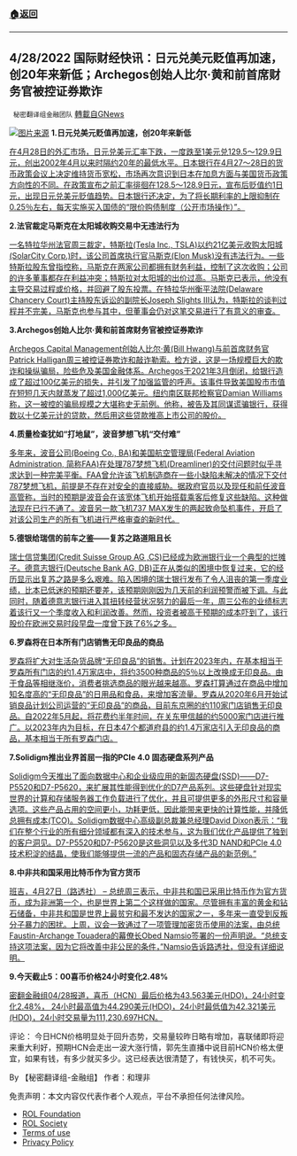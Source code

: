 ###  [:house:返回](README.md)
---


## 4/28/2022 国际财经快讯：日元兑美元贬值再加速，创20年来新低；Archegos创始人比尔·黄和前首席财务官被控证券欺诈
` 秘密翻译组金融团队` [轉載自GNews](https://gnews.org/zh-hans/2430602/)

![](https://assets.gnews.org/wp-content/uploads/2022/04/20220428-2-1.jpg)[图片来源](https://cn.nikkei.com/politicsaeconomy/stockforex/48417-2022-04-28-13-33-09.html) 
**1.日元兑美元贬值再加速，创20年来新低**
 
[在4月28日的外汇市场，日元兑美元汇率下跌，一度跌至1美元兑129.5～129.9日元，创出2002年4月以来时隔约20年的最低水平。日本银行在4月27～28日的货币政策会议上决定维持货币宽松，市场再次意识到日本在加息方面与美国货币政策方向性的不同。在政策宣布之前汇率徘徊在128.5～128.9日元，宣布后贬值约1日元，出现日元兑美元贬值趋势。日本银行还决定，为了将长期利率的上限抑制在0.25％左右，每天实施买入国债的“限价购债制度（公开市场操作）”。](https://cn.nikkei.com/politicsaeconomy/stockforex/48417-2022-04-28-13-33-09.html)
 
**2.法官裁定马斯克在太阳城收购交易中无违法行为**
 
[一名特拉华州法官周三裁定，特斯拉(Tesla Inc., TSLA)以约21亿美元收购太阳城(SolarCity Corp.)时，该公司首席执行官马斯克(Elon Musk)没有违法行为。一些特斯拉股东曾指控称，马斯克在两家公司都拥有财务利益，控制了这次收购；公司的许多董事都存在利益冲突；特斯拉对太阳城的出价过高。马斯克已表示，他没有主导交易过程或价格，并回避了股东投票。在特拉华州衡平法院(Delaware Chancery Court)主持股东诉讼的副院长Joseph Slights III认为，特斯拉的谈判过程并不完美，马斯克也参与其中，但董事会仍对这笔交易进行了有意义的审查。](https://cn.wsj.com/articles/%E6%B3%95%E5%AE%98%E8%A3%81%E5%AE%9A%E9%A9%AC%E6%96%AF%E5%85%8B%E5%9C%A8%E6%94%B6%E8%B4%AD%E5%A4%AA%E9%98%B3%E5%9F%8E%E6%97%B6%E6%97%A0%E9%9D%9E%E6%B3%95%E8%A1%8C%E4%B8%BA-11651102207)
 
**3.Archegos创始人比尔·黄和前首席财务官被控证券欺诈**
 
[Archegos Capital Management创始人比尔·黄(Bill Hwang)与前首席财务官Patrick Halligan周三被控证券欺诈和敲诈勒索。检方说，这是一场规模巨大的欺诈和操纵骗局，险些危及美国金融体系。Archegos于2021年3月倒闭，给银行造成了超过100亿美元的损失，并引发了加强监管的呼声。该事件导致美国股市市值在短短几天内就蒸发了超过1,000亿美元。纽约南区联邦检察官Damian Williams称，这一被控的骗局规模之大堪称史无前例。他称，被告及其同谋谎骗银行，获得数以十亿美元计的贷款，然后用这些贷款推高上市公司的股价。](https://cn.wsj.com/articles/archegos%E5%88%9B%E5%A7%8B%E4%BA%BA%E6%AF%94%E5%B0%94-%E9%BB%84%E5%92%8C%E9%A6%96%E5%B8%AD%E8%B4%A2%E5%8A%A1%E5%AE%98%E8%A2%AB%E6%8C%87%E6%8E%A7%E8%AF%81%E5%88%B8%E6%AC%BA%E8%AF%88-11651101907)
 
**4.质量检查犹如“打地鼠”，波音梦想飞机“交付难”**
 
[多年来，波音公司(Boeing Co., BA)和美国航空管理局(Federal Aviation Administration, 简称FAA)在处理787梦想飞机(Dreamliner)的交付问题时似乎寻求达到一种完美平衡。FAA曾允许该飞机制造商在一些小缺陷未解决的情况下交付787梦想飞机，前提是不存在对安全的直接威胁。据政府官员以及现任和前任波音高管称，当时的预期是波音会在该宽体飞机开始搭载乘客后修复这些缺陷。这种做法现在已行不通了。波音另一款飞机737 MAX发生的两起致命坠机事件，开启了对该公司生产的所有飞机进行严格审查的新时代。](https://cn.wsj.com/articles/%E8%B4%A8%E9%87%8F%E6%A3%80%E6%9F%A5%E7%8A%B9%E5%A6%82-%E6%89%93%E5%9C%B0%E9%BC%A0-%E6%B3%A2%E9%9F%B3%E6%A2%A6%E6%83%B3%E9%A3%9E%E6%9C%BA-%E4%BA%A4%E4%BB%98%E9%9A%BE-11651133108)
 
**5.德银给瑞信的前车之鉴——复苏之路道阻且长**
 
[瑞士信贷集团(Credit Suisse Group AG ,CS)已经成为欧洲银行业一个典型的烂摊子。德意志银行(Deutsche Bank AG, DB)正在从类似的困境中恢复过来，它的经历显示出复苏之路是多么艰难。陷入困境的瑞士银行发布了令人沮丧的第一季度业绩，比本已低迷的预期还要差，该预期刚刚因为几天前的利润预警而被下调。与此同时，随着德意志银行进入其扭转经营状况努力的最后一年，周三公布的业绩标志着该行又一个季度收入和利润改善。然而，投资者被高于预期的成本吓到了，该行股价在欧洲交易时段早盘一度曾下跌了6%之多。](https://cn.wsj.com/articles/%E5%BE%B7%E9%93%B6%E7%BB%99%E7%91%9E%E4%BF%A1%E7%9A%84%E5%89%8D%E8%BD%A6%E4%B9%8B%E9%89%B4-%E5%A4%8D%E8%8B%8F%E4%B9%8B%E8%B7%AF%E9%81%93%E9%98%BB%E4%B8%94%E9%95%BF-11651128310)
 
**6.罗森将在日本所有门店销售无印良品的商品**
 
[罗森将扩大对生活杂货品牌“无印良品”的销售。计划在2023年内，在基本相当于罗森所有门店的约1.4万家店中，将约3500种商品的5％以上改换成无印良品。由于食品等相继涨价，消费者挑选商品的眼光越来越高。罗森打算通过在商品中增加知名度高的“无印良品”的日用品和食品，来增加客流量。罗森从2020年6月开始试销良品计划公司运营的“无印良品”的商品，目前东京圈的约110家门店销售无印良品。自2022年5月起，将花费约半年时间，在关东甲信越的约5000家门店进行推广。以2023年内为目标，在日本47个都道府县的约1.4万家店引入无印良品的商品，基本相当于所有罗森门店。](https://cn.nikkei.com/industry/tradingretail/48414-2022-04-28-11-36-41.html)
 
**7.Solidigm推出业界首屈一指的PCIe 4.0 固态硬盘系列产品**
 
[Solidigm今天推出了面向数据中心和企业级应用的新固态硬盘(SSD)——D7-P5520和D7-P5620，来扩展其性能得到优化的D7产品系列。这些硬盘针对现实世界的计算和存储服务器工作负载进行了优化，并且可提供更多的外形尺寸和容量选项。这些产品占用的空间更小，功耗更低，因此能带来更快的计算性能，并降低总拥有成本(TCO)。Solidigm数据中心高级副总裁兼总经理David Dixon表示：“我们在整个行业的所有细分领域都有深入的技术参与，这为我们优化产品提供了独到的客户洞见。D7-P5520和D7-P5620是这些洞见以及多代3D NAND和PCIe 4.0技术积淀的结晶，使我们能够提供一流的产品和固态存储产品的新范例。”](http://www.businesswirechina.com/zh/news/50362.html)
 
**8.中非共和国采用比特币作为官方货币**
 
[班吉，4月27日（路透社） – 总统周三表示，中非共和国已采用比特币作为官方货币，成为非洲第一个，也是世界上第二个这样做的国家。尽管拥有丰富的黄金和钻石储备，中非共和国是世界上最贫穷和最不发达的国家之一，多年来一直受到反叛分子暴力的困扰。上周，议会一致通过了一项管理加密货币使用的法案，由总统Faustin-Archange Touadera的幕僚长Obed Namsio签署的一份声明说。“总统支持这项法案，因为它将改善中非公民的条件，”Namsio告诉路透社，但没有详细说明。](https://www.reuters.com/world/africa/central-african-republic-adopts-bitcoin-an-official-currency-2022-04-27/)
 
**9.今天截止5：00喜币价格24小时变化2.48%**
 
[密翻金融组04/28报道，喜币（HCN）最后价格为43.563美元(HDO)，24小时变化2.48%， 24小时最高值为44.290美元(HDO)，24小时最低值为42.321美元(HDO)，24小时交易量为111,230.697HCN。](https://himalaya.exchange/trading?coinpair=HCN/HDO)
 
评论： 今日HCN价格明显处于回升态势，交易量较昨日略有增加，喜联储即将迎来重大利好，预期HCN会走出一波大涨行情，郭先生直播中说目前HCN价格太便宜，如果有钱，有多少就买多少。这已经表达很清楚了，有钱快买，机不可失。
 
By 【秘密翻译组-金融组】
作者：和理非

免责声明：本文内容仅代表作者个人观点，平台不承担任何法律风险。
  
- [ROL Foundation](https://rolfoundation.org/)
- [ROL Society](https://rolsociety.org/)
- [Terms of use](https://gnews.org/terms-of-use-3/)
- [Privacy Policy](https://gnews.org/privacy-policy/)
